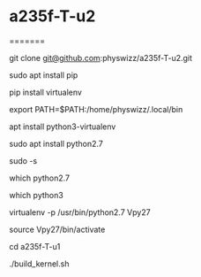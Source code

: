 
# a235f-T-u2
=======



git clone git@github.com:physwizz/a235f-T-u2.git

sudo apt install pip

pip install virtualenv

export PATH=$PATH:/home/physwizz/.local/bin

apt install python3-virtualenv

sudo apt install python2.7

sudo -s

which python2.7

which python3


virtualenv -p /usr/bin/python2.7 Vpy27


source Vpy27/bin/activate

cd a235f-T-u1

./build_kernel.sh

